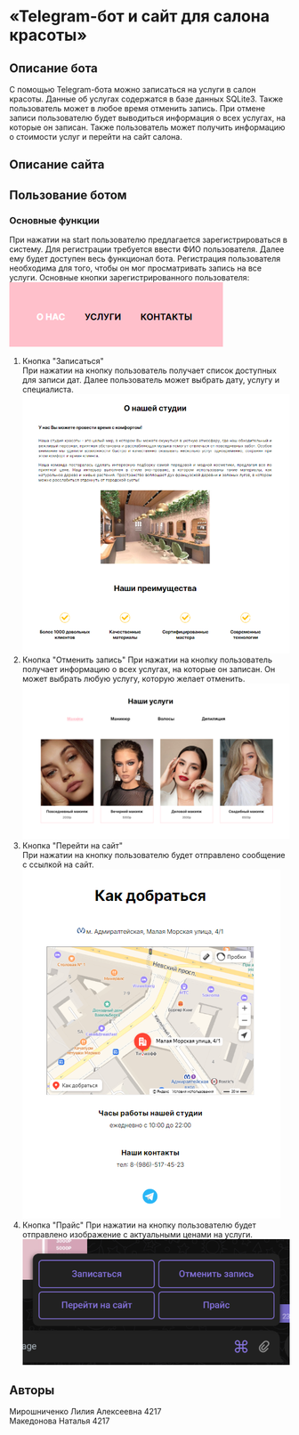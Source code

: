# «Telegram-бот и сайт для салона красоты»  
## Описание бота
С помощью Telegram-бота можно записаться на услуги в салон красоты. Данные об услугах содержатся в базе данных SQLite3. Также пользователь может в любое время отменить запись. При отмене записи пользователю будет выводиться информация о всех услугах, на которые он записан. Также пользователь может получить информацию о стоимости услуг и перейти на сайт салона.
## Описание сайта

## Пользование ботом  
### Основные функции
При нажатии на start пользователю предлагается зарегистрироваться в систему. Для регистрации требуется ввести ФИО пользователя. Далее ему будет доступен весь функционал бота. Регистрация пользователя необходима для того, чтобы он мог просматривать запись на все услуги.
Основные кнопки зарегистрированного пользователя:  
![Первый скриншот](https://github.com/Nataxtare/sweetlemon_bot/blob/main/screen/1.png)

1. Кнопка "Записаться"  
При нажатии на кнопку пользователь получает список доступных для записи дат. Далее пользователь может выбрать дату, услугу и специалиста.
![Второй скриншот](https://github.com/Nataxtare/sweetlemon_bot/blob/main/screen/2.png)
2. Кнопка "Отменить запись"
При нажатии на кнопку пользователь получает информацию о всех услугах, на которые он записан. Он может выбрать любую услугу, которую желает отменить.
![Третий скриншот](https://github.com/Nataxtare/sweetlemon_bot/blob/main/screen/3.png)
3. Кнопка "Перейти на сайт"  
При нажатии на кнопку пользователю будет отправлено сообщение с ссылкой на сайт.
![Четвёртый скриншот](https://github.com/Nataxtare/sweetlemon_bot/blob/main/screen/4.png)
4. Кнопка "Прайс"
При нажатии на кнопку пользователю будет отправлено изображение с актуальными ценами на услуги. 
![Пятый скриншот](https://github.com/Nataxtare/sweetlemon_bot/blob/main/screen/5.png)


## Авторы   
Мирошниченко Лилия Алексеевна 4217  
Македонова Наталья 4217  
